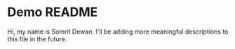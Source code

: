# Demo README

Hi, my name is Somrit Dewan. I'll be adding more meaningful descriptions to this file in the future.
